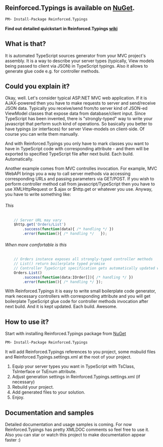 ﻿Reinforced.Typings is available on [NuGet](https://www.nuget.org/packages/Reinforced.Typings/).
-------------

```sh
PM> Install-Package Reinforced.Typings
```

**Find out detailed quickstart in Reinforced.Typings [wiki](https://github.com/reinforced/Reinforced.Typings/wiki)**

What is that?
-------------

It is automated TypeScript sources generator from your MVC project's assembly. It is a way to describe your server types (typically, View models being passed to client via JSON) in TypeScript typings. Also it allows to generate glue code e.g. for controller methods.

Could you explain it?
-------------

Okay, well. Let's consider typical ASP.NET MVC web application. If it is AJAX-powered then you have to make requests to server and send/receive JSON data. Typically you receive/send from/to server kind of JSON-ed ViewModel classes that expose data from database/client input. Since TypeScript has been invented, there is "strongly-typed" way to write your javascript that perform such kind of operations. So basically you better to have typings (or interfaces) for server View-models on client-side. Of course you can write them manually. 

And with Reinforced.Typings you only have to mark classes you want to have in TypeScript code with corresponding attribute - and them will be exported to specified TypeScript file after next build. Each build. Automatically.

Another example comes from MVC controlles invocation. For example, MVC WebAPI brings you a way to call server methods via accessing corresponding URLs and passing parameters via GET/POST. If you wish to perform controller method call from javascript/TypeScript then you have to use XMLHttpRequest or $.ajax or $http.get or whatever you use. Anyway, you have to write something like:

###### This
```javascript
	// Server URL may vary
	$http.get('Orders/List')
		.success(function(data){ /* handling */ })
		.error(function(){ /* handling */	});
```

###### When more comfortable is this
```javascript
	// Orders instance exposes all strongly-typed controller methods
	// List() return boilerplate typed promise
	// Controller TypeScript specification gets automatically updated when server-side code changes
	Orders.List()
		.success(function(data:IOrder[]){ /* handling */ })
		.error(function(){ /* handling */ });
```

With Reinforced.Typings it is easy to write small boilerplate code generator, mark necessary controllers with corresponding attribute and you will get boilerplate TypeScript glue code for controller methods invocation after next build. And it is kept updated. Each build. Awesome.

How to use it?
-------------

Start with installing Reinforced.Typings package from [NuGet](https://www.nuget.org/packages/Reinforced.Typings/)

```sh
PM> Install-Package Reinforced.Typings
```

It will add Reinforced.Typings references to you project, some msbuild files and Reinforced.Typings.settings.xml at the root of your project.

1. Equip your server types you want in TypeScript with TsClass, TsInterface or TsEnum attribute.
1. Adjust generation settings in Reinforced.Typings.settings.xml (if necessary)
1. Rebuild your project.
1. Add generated files to your solution.
1. Enjoy.

Documentation and samples
-------------

Detailed documentation and usage samples is coming. For now Reinforced.Typings has pretty XMLDOC comments so feel free to use it. 
Also you can star or watch this project to make documentation appear faster :)

